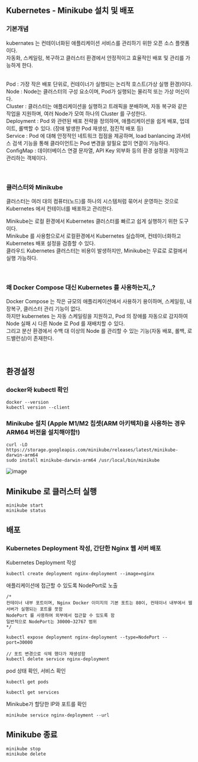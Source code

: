 ## Kubernetes - Minikube 설치 및 배포

### 기본개념
kubernates 는 컨테이너화된 애플리케이션 서비스를 관리하기 위한 오픈 소스 플랫폼이다. <br>
자동화, 스케일링, 복구하고 클러스터 환경에서 안정적이고 효율적인 배포 및 관리를 가능하게 한다. <br>
<br>

Pod : 가장 작은 배포 단위로, 컨테이너가 실행되는 논리적 호스트(가상 실행 환경)이다. <br>
Node : Node는 클러스터의 구성 요소이며, Pod가 실행되는 물리적 또는 가상 머신이다. <br>
Cluster : 클러스터는 애플리케이션을 실행하고 트래픽을 분배하며, 자동 복구와 같은 작업을 지원하며, 여러 Node가 모여 하나의 Cluster 를 구성한다. <br>
Deployment : Pod 와 관련된 배포 전략을 정의하며, 애플리케이션을 쉽게 배포, 업데이트, 롤백할 수 있다. (장애 발생한 Pod 재생성, 점진적 배포 등) <br>
Service : Pod 에 대해 안정적인 네트워크 접점을 제공하며, load banlancing 과서비스 검색 기능을 통해 클라이언트는 Pod 변경을 알필요 없이 연결이 가능하다. <br>
ConfigMap : 데이터베이스 연결 문자열, API Key 외부화 등의 환경 설정을 저장하고 관리하는 객체이다. <br>
<br>
<br>

### 클러스터와 Minikube
클러스터는 여러 대의 컴퓨터(노드)를 하나의 시스템처럼 묶어서 운영하는 것으로 Kubernetes 에서 컨테이너를 배포하고 관리한다. <br>

Minikube는 로컬 환경에서 Kubernetes 클러스터를 빠르고 쉽게 실행하기 위한 도구이다. <br>
Minikube 를 사용함으로서 로컬환경에서 Kubernetes 실습하며, 컨테이너화하고 Kubernetes 배포 설정을 검증할 수 있다. <br>
클라우드 Kubernetes 클러스터는 비용이 발생하지만, Minikube는 무료로 로컬에서 실행 가능하다.  <br>
<br><br>

### 왜 Docker Compose 대신 Kubernetes 를 사용하는지,,?
Docker Compose 는 작은 규모의 애플리케이션에서 사용하기 용이하며, 스케일링, 내장복구, 클러스터 관리 기능이 없다. <br>
하지만 kubernetes 는 자동 스케일링을 지원하고, Pod 의 장애를 자동으로 감지하여 Node 실패 시 다른 Node 로 Pod 를 재배치할 수 있다. <br>
그리고 분산 환경에서 수백 대 이상의 Node 를 관리할 수 있는 기능(자동 배포, 롤백, 로드밸런싱)이 존재한다. <br>
<br><br>

## 환경설정 
### docker와 kubectl 확인
```
docker --version
kubectl version --client
```

### Minikube 설치 (Apple M1/M2 칩셋(ARM 아키텍처)을 사용하는 경우 ARM64 버전을 설치해야함!)
```
curl -LO https://storage.googleapis.com/minikube/releases/latest/minikube-darwin-arm64
sudo install minikube-darwin-arm64 /usr/local/bin/minikube
```
![image](https://github.com/user-attachments/assets/b4992c41-31e5-4936-b505-60d09ac25455)

## Minikube 로 클러스터 실행
```
minikube start
minikube status
```
## 배포
### Kubernetes Deployment 작성, 간단한 Nginx 웹 서버 배포
Kubernetes Deployment 작성
```
kubectl create deployment nginx-deployment --image=nginx
```

애플리케이션에 접근할 수 있도록 NodePort로 노출
```
/*
컨테이너 내부 포트이며, Nginx Docker 이미지의 기본 포트는 80이, 컨테이너 내부에서 웹 서버가 실행되는 포트를 뜻함
NodePort 를 사용하여 외부에서 접근할 수 있도록 함
일반적으로 NodePort는 30000~32767 범위
*/

kubectl expose deployment nginx-deployment --type=NodePort --port=30000

// 포트 변경으로 삭제 했다가 재생성함
kubectl delete service nginx-deployment
```

pod 상태 확인, 서비스 확인
```
kubectl get pods

kubectl get services
```
Minikube가 할당한 IP와 포트를 확인
```
minikube service nginx-deployment --url
```

## Minikube 종료
```
minikube stop
minikube delete
```



